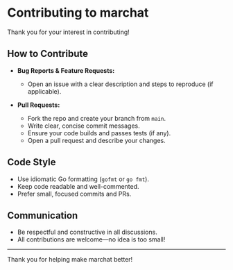 # Contributing to marchat

Thank you for your interest in contributing!

## How to Contribute

- **Bug Reports & Feature Requests:**
  - Open an issue with a clear description and steps to reproduce (if applicable).

- **Pull Requests:**
  - Fork the repo and create your branch from `main`.
  - Write clear, concise commit messages.
  - Ensure your code builds and passes tests (if any).
  - Open a pull request and describe your changes.

## Code Style
- Use idiomatic Go formatting (`gofmt` or `go fmt`).
- Keep code readable and well-commented.
- Prefer small, focused commits and PRs.

## Communication
- Be respectful and constructive in all discussions.
- All contributions are welcome—no idea is too small!

---

Thank you for helping make marchat better! 